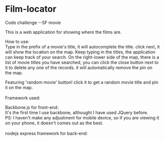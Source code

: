 # Film-locator
Code challenge --SF movie

This is a web application for showing where the films are.

How to use:<br>
Type in the prefix of a movie's title, it will autocomplete the title. click next, it will show the location on the map.
Keep typing in the titles, the application can keep track of your search. 
On the right-lower side of the map, there is a list of movie titles you have searched, you can click the close button next to it
to delete any one of the records. it will automatically remove the pin on the map.
<br>

Featuring 'random movie' button!
click it to get a random movie title and pin it on the map.<br>
<br>
Framework used: <br>

Backbone.js for front-end:<br>
It's the first time I use backbone, althought I have used JQuery before.<br>
PS: I haven't make any adjustment for mobile device, so if you are viewing it on your phone, it doesn't comes out as the best.<br>
<br>
nodejs express framework for back-end:<br>



